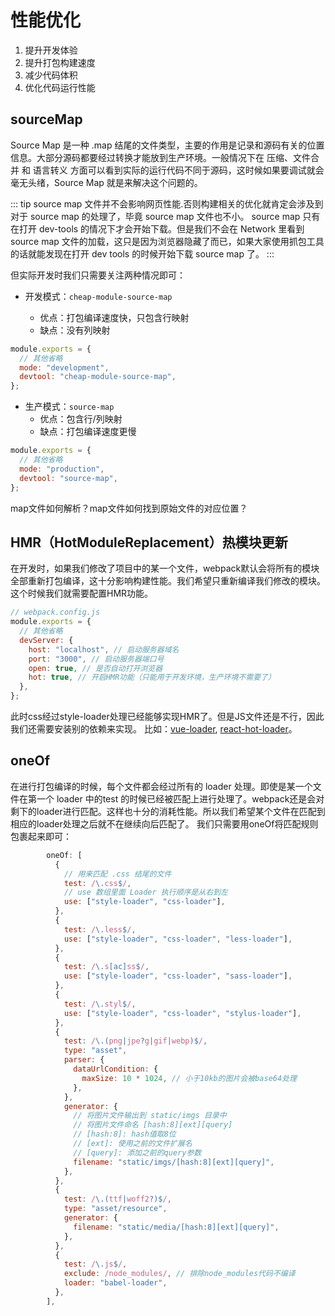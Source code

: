 <!--
 * @Date: 2024-12-27 10:51:47
 * @LastEditors: liuzhengliang
 * @LastEditTime: 2024-12-30 16:51:17
 * @Description: 
-->
<!--
 * @Date: 2024-12-27 10:51:47
 * @LastEditors: liuzhengliang
 * @LastEditTime: 2024-12-30 16:21:01
 * @Description: 
-->
# 性能优化
1. 提升开发体验
2. 提升打包构建速度
3. 减少代码体积
4. 优化代码运行性能

## sourceMap
Source Map 是一种 .map 结尾的文件类型，主要的作用是记录和源码有关的位置信息。大部分源码都要经过转换才能放到生产环境。一般情况下在 压缩、文件合并 和 语言转义 方面可以看到实际的运行代码不同于源码，这时候如果要调试就会毫无头绪，Source Map 就是来解决这个问题的。

::: tip
source map 文件并不会影响网页性能.否则构建相关的优化就肯定会涉及到对于 source map 的处理了，毕竟 source map 文件也不小。
source map 只有在打开 dev-tools 的情况下才会开始下载。但是我们不会在 Network 里看到 source map 文件的加载，这只是因为浏览器隐藏了而已，如果大家使用抓包工具的话就能发现在打开 dev tools 的时候开始下载 source map 了。
:::

但实际开发时我们只需要关注两种情况即可：

- 开发模式：`cheap-module-source-map`

  - 优点：打包编译速度快，只包含行映射
  - 缺点：没有列映射

```js
module.exports = {
  // 其他省略
  mode: "development",
  devtool: "cheap-module-source-map",
};
```

- 生产模式：`source-map`
  - 优点：包含行/列映射
  - 缺点：打包编译速度更慢

```js
module.exports = {
  // 其他省略
  mode: "production",
  devtool: "source-map",
};
```
map文件如何解析？map文件如何找到原始文件的对应位置？

## HMR（HotModuleReplacement）热模块更新
在开发时，如果我们修改了项目中的某一个文件，webpack默认会将所有的模块全部重新打包编译，这十分影响构建性能。我们希望只重新编译我们修改的模块。这个时候我们就需要配置HMR功能。

```js
// webpack.config.js
module.exports = {
  // 其他省略
  devServer: {
    host: "localhost", // 启动服务器域名
    port: "3000", // 启动服务器端口号
    open: true, // 是否自动打开浏览器
    hot: true, // 开启HMR功能（只能用于开发环境，生产环境不需要了）
  },
};
```
此时css经过style-loader处理已经能够实现HMR了。但是JS文件还是不行，因此我们还需要安装别的依赖来实现。
比如：[vue-loader](https://github.com/vuejs/vue-loader), [react-hot-loader](https://github.com/gaearon/react-hot-loader)。

## oneOf
在进行打包编译的时候，每个文件都会经过所有的 loader 处理。即使是某一个文件在第一个 loader 中的test 的时候已经被匹配上进行处理了。webpack还是会对剩下的loader进行匹配。这样也十分的消耗性能。所以我们希望某个文件在匹配到相应的loader处理之后就不在继续向后匹配了。
我们只需要用oneOf将匹配规则包裹起来即可：
```js
        oneOf: [
          {
            // 用来匹配 .css 结尾的文件
            test: /\.css$/,
            // use 数组里面 Loader 执行顺序是从右到左
            use: ["style-loader", "css-loader"],
          },
          {
            test: /\.less$/,
            use: ["style-loader", "css-loader", "less-loader"],
          },
          {
            test: /\.s[ac]ss$/,
            use: ["style-loader", "css-loader", "sass-loader"],
          },
          {
            test: /\.styl$/,
            use: ["style-loader", "css-loader", "stylus-loader"],
          },
          {
            test: /\.(png|jpe?g|gif|webp)$/,
            type: "asset",
            parser: {
              dataUrlCondition: {
                maxSize: 10 * 1024, // 小于10kb的图片会被base64处理
              },
            },
            generator: {
              // 将图片文件输出到 static/imgs 目录中
              // 将图片文件命名 [hash:8][ext][query]
              // [hash:8]: hash值取8位
              // [ext]: 使用之前的文件扩展名
              // [query]: 添加之前的query参数
              filename: "static/imgs/[hash:8][ext][query]",
            },
          },
          {
            test: /\.(ttf|woff2?)$/,
            type: "asset/resource",
            generator: {
              filename: "static/media/[hash:8][ext][query]",
            },
          },
          {
            test: /\.js$/,
            exclude: /node_modules/, // 排除node_modules代码不编译
            loader: "babel-loader",
          },
        ],
```